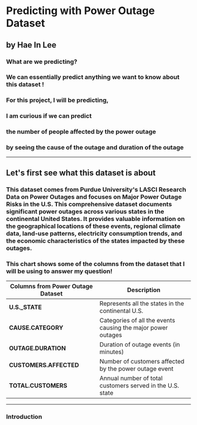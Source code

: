 # Predicting with Power Outage Dataset
## by Hae In Lee

### What are we predicting? 
### We can essentially predict anything we want to know about this dataset ! 

### For this project, I will be predicting, 
### I am curious if we can predict
### the number of people affected by the power outage
### by seeing the cause of the outage and duration of the outage

---

## Let's first see what this dataset is about
### This dataset comes from Purdue University's LASCI Research Data on Power Outages and focuses on Major Power Outage Risks in the U.S. This comprehensive dataset documents significant power outages across various states in the continental United States. It provides valuable information on the geographical locations of these events, regional climate data, land-use patterns, electricity consumption trends, and the economic characteristics of the states impacted by these outages.

### This chart shows some of the columns from the dataset that I will be using to answer my question!
| Columns from Power Outage Dataset     | Description    |
| --------------------------------------| -------------- |
| **U.S._STATE**                        | Represents all the states in the continental U.S. |
| **CAUSE.CATEGORY**                    | Categories of all the events causing the major power outages  |
| **OUTAGE.DURATION**                   | Duration of outage events (in minutes) |
| **CUSTOMERS.AFFECTED**                | Number of customers affected by the power outage event |
| **TOTAL.CUSTOMERS**                   | Annual number of total customers served in the U.S. state |

---

### Introduction
